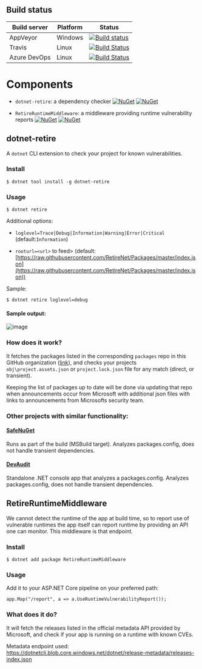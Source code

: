 ## Build status

| Build server                | Platform     | Status                                                                                                                    |
|-----------------------------|--------------|---------------------------------------------------------------------------------------------------------------------------|
| AppVeyor                    | Windows      | [![Build status](https://ci.appveyor.com/api/projects/status/6y4yrtkhofgcswqt/branch/master?svg=true)](https://ci.appveyor.com/project/JohnKorsnes/dotnet-retire/branch/master)|
| Travis                      | Linux        | [![Build Status](https://travis-ci.org/RetireNet/dotnet-retire.svg?branch=master)](https://travis-ci.org/RetireNet/dotnet-retire)|
| Azure DevOps | Linux | [![Build Status](https://dev.azure.com/RetireNET/dotnet-retire/_apis/build/status/RetireNet.dotnet-retire?branchName=master)](https://dev.azure.com/RetireNET/dotnet-retire/_build/latest?definitionId=1)|



# Components

* `dotnet-retire`: a dependency checker [![NuGet](https://img.shields.io/nuget/v/dotnet-retire.svg)](https://www.nuget.org/packages/dotnet-retire/)
[![NuGet](https://img.shields.io/nuget/dt/dotnet-retire.svg)](https://www.nuget.org/packages/dotnet-retire/)

* `RetireRuntimeMiddleware`: a middleware providing runtime vulnerability reports [![NuGet](https://img.shields.io/nuget/v/RetireRuntimeMiddleware.svg)](https://www.nuget.org/packages/RetireRuntimeMiddleware/)
[![NuGet](https://img.shields.io/nuget/dt/RetireRuntimeMiddleware.svg)](https://www.nuget.org/packages/dotnet-retire/)



## dotnet-retire

A `dotnet` CLI extension to check your project for known vulnerabilities.


### Install
```
$ dotnet tool install -g dotnet-retire
```

### Usage
```
$ dotnet retire
```

Additional options:

  - `loglevel=Trace|Debug|Information|Warning|Error|Critical` (default:`Information`)

  - `rooturl=<url>` to feed> (default:[https://raw.githubusercontent.com/RetireNet/Packages/master/index.json](https://raw.githubusercontent.com/RetireNet/Packages/master/index.json))

Sample:

```
$ dotnet retire loglevel=debug
```

#### Sample output:
![image](https://user-images.githubusercontent.com/206726/26968418-3c4c6296-4d02-11e7-9cf9-754533c1a594.png)

### How does it work?
It fetches the packages listed in the corresponding `packages` repo in this GitHub organization ([link](https://github.com/RetireNet/Packages/blob/master/Content/1.json)), and checks your projects `obj\project.assets.json` or `project.lock.json`  file for any match (direct, or transient).

Keeping the list of packages up to date will be done via updating that repo when announcements occur from Microsoft with additional json files with links to announcements from Microsofts security team.

### Other projects with similar functionality:
#### [SafeNuGet](https://github.com/owasp/safenuget)
Runs as part of the build (MSBuild target). Analyzes packages.config, does not handle transient dependencies.
#### [DevAudit](https://github.com/OSSIndex/DevAudit)
Standalone .NET console app that analyzes a packages.config. Analyzes packages.config, does not handle transient dependencies.


## RetireRuntimeMiddleware
We cannot detect the runtime of the app at build time, so to report use of vulnerable runtimes the app itself can report runtime by providing an API one can monitor. This middleware is that endpoint.

### Install
```
$ dotnet add package RetireRuntimeMiddleware
```

### Usage

Add it to your ASP.NET Core pipeline on your preferred path:

```
app.Map("/report", a => a.UseRuntimeVulnerabilityReport());
```

### What does it do?
It will fetch the releases listed in the official metadata API provided by Microsoft, and check if your app is running on a runtime with known CVEs.

Metadata endpoint used: https://dotnetcli.blob.core.windows.net/dotnet/release-metadata/releases-index.json
